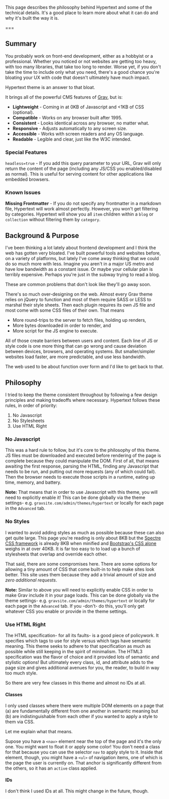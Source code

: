 This page describes the philosophy behind Hypertext and some of the technical details. It's a good place to learn more about what it can do and why it's built the way it is.

===

## Summary
You probably work on front-end development, either as a hobbyist or a professional.  Whether you noticed or not websites are getting too heavy, with too many libraries, that take too long to render.  Worse yet, if you don't take the time to include only what you need, there's a good chance you're bloating your UX with code that doesn't ultimately have much impact.

Hypertext theme is an answer to that bloat.

It brings all of the powerful CMS features of [Grav](getgrav.com), but is:
* **Lightweight** - Coming in at 0KB of Javascript and <1KB of CSS (optional).
* **Compatible** - Works on any browser built after 1995.
* **Consistent** - Looks identical across any browser, no matter what.
* **Responsive** - Adjusts automatically to any screen size.
* **Accessible** - Works with screen readers and any OS language.
* **Readable** - Legible and clear, just like the W3C intended.

### Special Features
`headless=true` - If you add this query parameter to your URL, Grav will only return the content of the page (including any JS/CSS you enabled/disabled as normal).  This is useful for serving content for other applications like embedded browsers.

### Known Issues
**Missing Frontmatter** - If you do not specify any frontmatter in a markdown file, Hypertext will work almost perfectly.  However, you won't get filtering by categories.  Hypertext will show you all `item` children within a `blog` or `collection` without filtering them by `category`.

## Background & Purpose
I've been thinking a lot lately about frontend development and I think the web has gotten very bloated.  I've built powerful tools and websites before, on a variety of platforms, but lately I've come away thinking that we could do so much more with less.  Imagine you aren't in a major US metro and have low bandwidth as a constant issue.  Or maybe your cellular plan is terribly expensive.  Perhaps you're just in the subway trying to read a blog.

These are common problems that don't look like they'll go away soon.

There's so much over-designing on the web.  Almost every Grav theme relies on jQuery to function and most of them require SASS or LESS to marshal their style sheets.  Then each plugin requires its own JS file and most come with some CSS files of their own.  That means
* More round-trips to the server to fetch files, holding up renders,
* More bytes downloaded in order to render, and
* More script for the JS engine to execute.

All of those create barriers between users and content.  Each line of JS or style code is one more thing that can go wrong and cause deviation between devices, browsers, and operating systems.  But smaller/simpler websites load faster, are more predictable, and use less bandwidth.  

The web used to be about function over form and I'd like to get back to that.

## Philosophy
I tried to keep the theme consistent throughout by following a few design principles and making tradeoffs where necessary.  Hypertext follows these rules, in order of priority:

1. No Javascript
2. No Stylesheets
3. Use HTML Right

### No Javascript
This was a hard rule to follow, but it's core to the philosophy of this theme.  JS files must be downloaded and executed before rendering of the page is complete because they could manipulate the DOM.  First of all, that means awaiting the first response, parsing the HTML, finding any Javascript that needs to be run, and putting out more requests (any of which could fail).  Then the browser needs to execute those scripts in a runtime, eating up time, memory, and battery.

**Note:** That means that in order to use Javascript with this theme, you will need to explicitly enable it!  This can be done globally via the theme settings- e.g. `gravsite.com/admin/themes/hypertext` or locally for each page in the `Advanced` tab.

### No Styles
I wanted to avoid adding styles as much as possible because these can also get quite large.  This page you're reading is only about 8KB but the [Spectre CSS framework](https://picturepan2.github.io/spectre/) is already 8KB when minified and [Bootstrap's CSS alone](getbootstrap.com) weighs in at over 40KB.  It is far too easy to to load up a bunch of stylesheets that overlap and override each other.

That said, there are some compromises here.  There are some options for allowing a tiny amount of CSS that come built-in to help make sites look better.  This site uses them because they add a trivial amount of size and *zero additional requests*.

**Note:** Similar to above you will need to explicitly enable CSS in order to make Grav include it in your page loads.  This can be done globally via the theme settings- e.g. `gravsite.com/admin/themes/hypertext` or locally for each page in the `Advanced` tab.  If you -don't- do this, you'll only get whatever CSS you enable or provide in the theme settings.

### Use HTML Right
The HTML specification- for all its faults- is a good piece of policywork.  It specifies which tags to use for style versus which tags have semantic meaning.  This theme seeks to adhere to that specification as much as possible while still keeping in the spirit of minimalism.  The HTML3 specification was the flavor of choice and it provided lots of semantic and stylistic options!  But ultimately every class, id, and attribute adds to the page size and gives additional avenues for you, the reader, to build in way too much style.

So there are very few classes in this theme and almost no IDs at all.

#### Classes
I only used classes where there were multiple DOM elements on a page that (a) are fundamentally different from one another in semantic meaning but (b) are indistinguishable from each other if you wanted to apply a style to them via CSS.

Let me explain what that means.

Supose you have a `<nav>` element near the top of the page and it's the only one.  You might want to float it or apply some color!  You don't need a class for that because you can use the selector `nav` to apply style to it.  Inside that element, though, you might have a `<ul>` of navigation items, one of which is the page the user is currently on.  That anchor is significantly different from the others, so it has an `active` class applied.

#### IDs
I don't think I used IDs at all.  This might change in the future, though.
